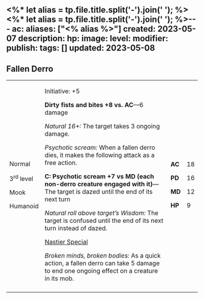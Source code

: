 <%* let alias = tp.file.title.split('-').join(' '); %><%* let alias = tp.file.title.split('-').join(' '); %>---
ac: 
aliases: ["<% alias %>"]
created: 2023-05-07
description: 
hp: 
image: 
level: 
modifier: 
publish: 
tags: []
updated: 2023-05-08
---

## Fallen Derro

<table>
<colgroup>
<col style="width: 16%" />
<col style="width: 72%" />
<col style="width: 5%" />
<col style="width: 5%" />
</colgroup>
<tbody>
<tr class="odd">
<td><p>Normal</p>
<p>3<sup>rd</sup> level</p>
<p>Mook</p>
<p>Humanoid</p></td>
<td><p>Initiative: +5</p>
<p><strong>Dirty fists and bites +8 vs. AC</strong>—6 damage</p>
<p><em>Natural 16+:</em> The target takes 3 ongoing damage.</p>
<p><em>Psychotic scream:</em> When a fallen derro dies, it makes the
following attack as a free action.</p>
<p><strong>C: Psychotic scream +7 vs MD (each non-derro creature engaged
with it)</strong>—The target is dazed until the end of its next turn</p>
<p><em>Natural roll above target’s Wisdom:</em> The target is confused
until the end of its next turn instead of dazed.</p>
<p><u>Nastier Special</u></p>
<p><em>Broken minds, broken bodies:</em> As a quick action, a fallen
derro can take 5 damage to end one ongoing effect on a creature in its
mob.</p></td>
<td><p><strong>AC</strong></p>
<p><strong>PD</strong></p>
<p><strong>MD</strong></p>
<p><strong>HP</strong></p></td>
<td><p>18</p>
<p>16</p>
<p>12</p>
<p>9</p></td>
</tr>
<tr class="even">
<td></td>
<td></td>
<td></td>
<td></td>
</tr>
</tbody>
</table>
